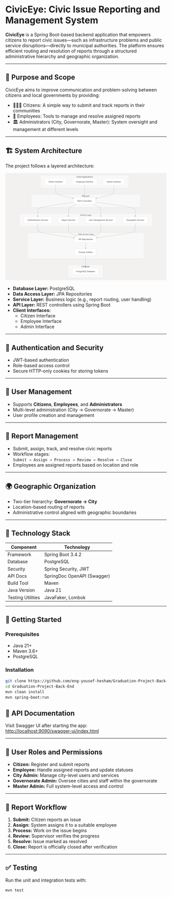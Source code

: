 # CivicEye: Civic Issue Reporting and Management System

**CivicEye** is a Spring Boot-based backend application that empowers citizens to report civic issues—such as infrastructure problems and public service disruptions—directly to municipal authorities. The platform ensures efficient routing and resolution of reports through a structured administrative hierarchy and geographic organization.

---

## 🧭 Purpose and Scope

CivicEye aims to improve communication and problem-solving between citizens and local governments by providing:

- 🧑‍🤝‍🧑 Citizens: A simple way to submit and track reports in their communities
- 👷 Employees: Tools to manage and resolve assigned reports
- 🏛️ Administrators (City, Governorate, Master): System oversight and management at different levels

---

## 🏗️ System Architecture

The project follows a layered architecture:

![System Architecture](docs/system-architecture.png)

- **Database Layer:** PostgreSQL
- **Data Access Layer:** JPA Repositories
- **Service Layer:** Business logic (e.g., report routing, user handling)
- **API Layer:** REST controllers using Spring Boot
- **Client Interfaces:**
    - Citizen Interface
    - Employee Interface
    - Admin Interface

---

## 🔐 Authentication and Security

- JWT-based authentication
- Role-based access control
- Secure HTTP-only cookies for storing tokens

---

## 👥 User Management

- Supports **Citizens**, **Employees**, and **Administrators**
- Multi-level administration (City → Governorate → Master)
- User profile creation and management

---

## 📝 Report Management

- Submit, assign, track, and resolve civic reports
- Workflow stages:  
  `Submit → Assign → Process → Review → Resolve → Close`
- Employees are assigned reports based on location and role

---

## 🌍 Geographic Organization

- Two-tier hierarchy: **Governorate → City**
- Location-based routing of reports
- Administrative control aligned with geographic boundaries

---

## 🧰 Technology Stack

| Component         | Technology                |
|------------------|---------------------------|
| Framework        | Spring Boot 3.4.2         |
| Database         | PostgreSQL                |
| Security         | Spring Security, JWT      |
| API Docs         | SpringDoc OpenAPI (Swagger) |
| Build Tool       | Maven                     |
| Java Version     | Java 21                   |
| Testing Utilities| JavaFaker, Lombok         |

---

## 🚀 Getting Started

### Prerequisites

- Java 21+
- Maven 3.6+
- PostgreSQL

### Installation

```bash
git clone https://github.com/eng-yousef-hesham/Graduation-Project-Back-End.git
cd Graduation-Project-Back-End
mvn clean install
mvn spring-boot:run
```
## 📖 API Documentation

Visit Swagger UI after starting the app:  
[http://localhost:9090/swagger-ui/index.html](http://localhost:9090/swagger-ui/index.html)

---

## 🔑 User Roles and Permissions

- **Citizen:** Register and submit reports
- **Employee:** Handle assigned reports and update statuses
- **City Admin:** Manage city-level users and services
- **Governorate Admin:** Oversee cities and staff within the governorate
- **Master Admin:** Full system-level access and control

---

## 🔄 Report Workflow

1. **Submit:** Citizen reports an issue
2. **Assign:** System assigns it to a suitable employee
3. **Process:** Work on the issue begins
4. **Review:** Supervisor verifies the progress
5. **Resolve:** Issue marked as resolved
6. **Close:** Report is officially closed after verification

---

## ✅ Testing

Run the unit and integration tests with:

```bash
mvn test
